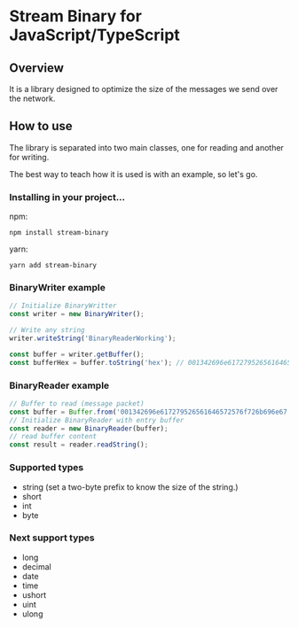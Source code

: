 # Stream Binary for JavaScript/TypeScript

## Overview
It is a library designed to optimize the size of the messages we send over the network.

## How to use
The library is separated into two main classes, one for reading and another for writing.

The best way to teach how it is used is with an example, so let's go.

### Installing in your project...
npm:
```
npm install stream-binary
```
yarn:
```
yarn add stream-binary
```

### BinaryWriter example
```ts
// Initialize BinaryWritter
const writer = new BinaryWriter();

// Write any string
writer.writeString('BinaryReaderWorking');

const buffer = writer.getBuffer();
const bufferHex = buffer.toString('hex'); // 001342696e617279526561646572576f726b696e67
```

### BinaryReader example
```ts
// Buffer to read (message packet)
const buffer = Buffer.from('001342696e617279526561646572576f726b696e67', 'hex');
// Initialize BinaryReader with entry buffer
const reader = new BinaryReader(buffer);
// read buffer content
const result = reader.readString();
```

### Supported types
- string (set a two-byte prefix to know the size of the string.)
- short
- int
- byte

### Next support types
- long
- decimal
- date
- time
- ushort
- uint
- ulong
